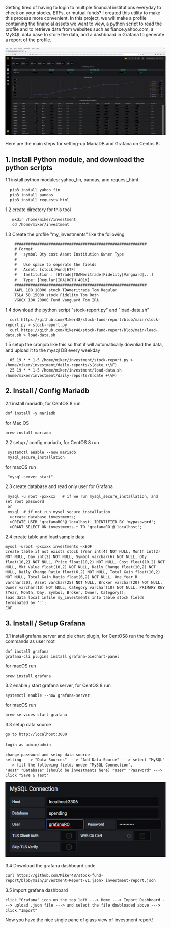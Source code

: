 Getting tired of having to login to multiple financial institutions everyday to check on your stocks, ETFs, or mutual funds? I created this utility to make this process more convenient. In this project, we will make a profile containing the financial assets we want to view, a python script to read the profile and to retrieve data from websites such as fiance.yahoo.com, a MySQL data base to store the data, and a dashboard in Grafana to generate a report of the profile.

<img src=https://github.com/Miker48/stock-fund-report/blob/main/financial-report.png>

 Here are the main steps for setting-up MariaDB and Grafana on Centos 8:
<h2>1. Install Python module, and download the python scripts </h2>
   1.1 install python modules: yahoo_fin, pandas, and request_html

      pip3 install yahoo_fin
      pip3 install pandas
      pip3 install requests_html
      
   1.2 create directory for this tool
   
       mkdir /home/miker/investment
       cd /home/miker/investment
       
   1.3 Create the profile "my_investments" like the following
   
        ##########################################################
        # Format
        #   symbol Qty cost Asset Institution Owner Type
        # 
        #   Use space to seperate the fields
        #   Asset: [stock|Fund|ETF]
        #   Institution : [ETrade|TDAMeritrade|Fidelity|Vanguard|...]
        #   Type: [Regular|IRA|ROTH|401K]
        ##########################################################
        AAPL 100 10000 stock TDAmeritrade Tom Regular
        TSLA 50 15000 stock Fidelity Tom Roth
        VGHCX 100 20000 Fund Vanguard Tom IRA

   
   1.4 download the python script "stock-report.py" and "load-data.sh"
   
      curl https://github.com/Miker48/stock-fund-report/blob/main/stock-report.py > stock-report.py 
      curl https://github.com/Miker48/stock-fund-report/blob/main/load-data.sh > load-data.sh
   
   1.5 setup the cronjob like this so that if will automatically downliad the data, and upload it to the mysql DB every weekday 
      
      05 19 * * 1-5 /home/miker/investment/stock-report.py > /home/miker/investment/daily-reports/$(date +\%F)
      25 19 * * 1-5 /home/miker/investment/load-data.sh /home/miker/investment/daily-reports/$(date +\%F)
   

<h2>2. Install / Config Mariadb</h2>

 
 2.1 install mariadb, for CentOS 8 run

    dnf install -y mariadb
   
   for Mac OS
    
    brew install mariadb

 2.2 setup / config mariadb, for CentOS 8 run

     systemctl enable --now mariadb
     mysql_secure_installation
     
   for macOS run
     
     "mysql.server start"
     
 2.3 create database and read only user for Grafana

     mysql -u root -pxxxxx   # if we run mysql_secure_installation, and set root password
     or
     mysql  # if not run mysql_secure_installation
      >create database investments;
      >CREATE USER 'grafanaRO'@'localhost' IDENTIFIED BY 'mypassword';
      >GRANT SELECT ON investments.* TO 'grafanaRO'@'localhost';

 
 2.4 create table and load sample data
 
    mysql -uroot -pxxxxx investments <<EOF
    create table if not exists stock (Year int(4) NOT NULL, Month int(2) NOT NULL, Day int(2) NOT NULL, Symbol varchar(6) NOT NULL, Qty float(10,2) NOT NULL, Price float(10,2) NOT NULL, Cost float(10,2) NOT NULL, Mkt_Value float(10,2) NOT NULL, Daily_Change float(10,2) NOT NULL, Daily_Change_Ratio float(6,2) NOT NULL, Total_Gain float(10,2) NOT NULL, Total_Gain_Ratio float(6,2) NOT NULL, One_Year_R varchar(20), Asset varchar(25) NOT NULL, Broker varchar(20) NOT NULL, Owner varchar(10) NOT NULL, Category varchar(10) NOT NULL, PRIMARY KEY (Year, Month, Day, Symbol, Broker, Owner, Category));
    load data local infile my_investments into table stock fields terminated by ':';
    EOF


<h2>3. Install / Setup Grafana</h2>

3.1 install grafana server and pie chart plugin, for CentOS8 run the folowing commands as user root

    dnf install grafana
    grafana-cli plugins install grafana-piechart-panel
    
   for macOS run
    
    brew install grafana

3.2 enable / start grafana server, for CentOS 8 run

    systemctl enable --now grafana-server
    
   for macOS run
    
    brew services start grafana

3.3 setup data source

    go to http://localhost:3000

    login as admin/admin

    change password and setup data source
    setting ---> "Data Sources" ---> "Add Data Source" ---> select "MySQL" ---> fill the following fields under "MySQL Connection", 
    "Host" "Database" (should be investments here) "User" "Password" ---> Click "Save & Test"
    
   <img src=https://github.com/Miker48/Expense-project/blob/master/Setup-Datasource.png>
   
3.4 Download the grafana dashboard code

    curl https://github.com/Miker48/stock-fund-report/blob/main/Investment-Report-v1.json> investment-report.json

3.5 import grafana dashboard 

    click "Grafana" icon on the top left ---> Home ---> Import Dashboard ---> upload .json file ---> and select the file dowbloaded above ---> click "Import"
   
Now you have the nice single pane of glass view of investment report! 
  
